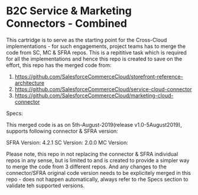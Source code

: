 # B2C Service & Marketing Connectors - Combined

This cartridge is to serve as the starting point for the Cross-Cloud implementations - for such engagements, project teams has to merge the code from SC, MC & SFRA repos. This is a repititive task which is required for all the implementations and hence this repo is created to save on the effort, this repo has the merged code from:

1) https://github.com/SalesforceCommerceCloud/storefront-reference-architecture
2) https://github.com/SalesforceCommerceCloud/service-cloud-connector
3) https://github.com/SalesforceCommerceCloud/marketing-cloud-connector

Specs:

This merged code is as on 5th-August-2019(release v1.0-5August2019), supports following connector & SFRA version:

SFRA Version: 4.2.1
SC Version: 2.0.0
MC Version: 

Please note, this repo in not replacing the connector & SFRA individual repos in any sense, but is limited to and is created to provide a simpler way to merge the code from 3 different repos. And any changes to the connector/SFRA original code version needs to be explicitely merged in this repo - does not happen automatically, always refer to rhe Specs section to validate teh supported versions. 


